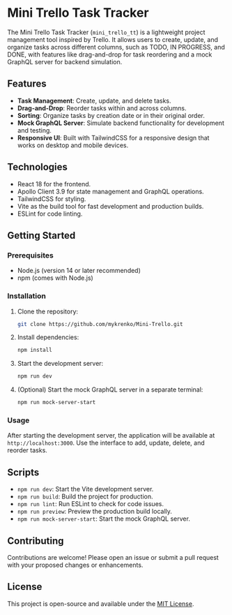 # Mini Trello Task Tracker

The Mini Trello Task Tracker (`mini_trello_tt`) is a lightweight project management tool inspired by Trello. It allows users to create, update, and organize tasks across different columns, such as TODO, IN PROGRESS, and DONE, with features like drag-and-drop for task reordering and a mock GraphQL server for backend simulation.

## Features

- **Task Management**: Create, update, and delete tasks.
- **Drag-and-Drop**: Reorder tasks within and across columns.
- **Sorting**: Organize tasks by creation date or in their original order.
- **Mock GraphQL Server**: Simulate backend functionality for development and testing.
- **Responsive UI**: Built with TailwindCSS for a responsive design that works on desktop and mobile devices.

## Technologies

- React 18 for the frontend.
- Apollo Client 3.9 for state management and GraphQL operations.
- TailwindCSS for styling.
- Vite as the build tool for fast development and production builds.
- ESLint for code linting.

## Getting Started

### Prerequisites

- Node.js (version 14 or later recommended)
- npm (comes with Node.js)

### Installation

1. Clone the repository:

   ```bash
   git clone https://github.com/mykrenko/Mini-Trello.git
   ```

2. Install dependencies:

   ```bash
   npm install
   ```

3. Start the development server:

   ```bash
   npm run dev
   ```

4. (Optional) Start the mock GraphQL server in a separate terminal:

   ```bash
   npm run mock-server-start
   ```

### Usage

After starting the development server, the application will be available at `http://localhost:3000`. Use the interface to add, update, delete, and reorder tasks.

## Scripts

- `npm run dev`: Start the Vite development server.
- `npm run build`: Build the project for production.
- `npm run lint`: Run ESLint to check for code issues.
- `npm run preview`: Preview the production build locally.
- `npm run mock-server-start`: Start the mock GraphQL server.

## Contributing

Contributions are welcome! Please open an issue or submit a pull request with your proposed changes or enhancements.

## License

This project is open-source and available under the [MIT License](LICENSE).
